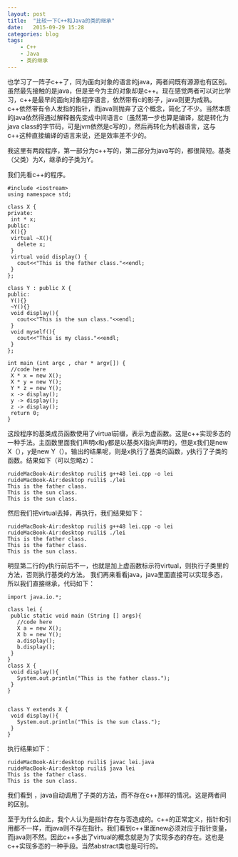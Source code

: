 ```yaml
---
layout: post
title:  "比较一下C++和Java的类的继承"
date:   2015-09-29 15:28
categories: blog
tags:
    - C++
    - Java
    - 类的继承
---
```


也学习了一阵子c++了，同为面向对象的语言的java，两者间既有源源也有区别。虽然最先接触的是java，但是至今为主的对象却是c++。现在感觉两者可以对比学习，c++是最早的面向对象程序语言，依然带有c的影子，java则更为成熟。c++依然带有令人发指的指针，而java则抛弃了这个概念，简化了不少。当然本质的java依然得通过解释器先变成中间语言c（虽然第一步也算是编译，就是转化为java class的字节码，可是jvm依然是c写的），然后再转化为机器语言，这与c++这种直接编译的语言来说，还是效率差不少的。

我这里有两段程序，第一部分为c++写的，第二部分为java写的，都很简短。基类（父类）为X，继承的子类为Y。

我们先看c++的程序。
```
#include <iostream>
using namespace std;

class X {
private:
 int * x;
public:
 X(){}
 virtual ~X(){
   delete x;
 }
 virtual void display() {
   cout<<"This is the father class."<<endl;
 }
};

class Y : public X {
public:
 Y(){}
 ~Y(){}
 void display(){
   cout<<"This is the sun class."<<endl;
 }
 void myself(){
   cout<<"This is my class."<<endl;
 }
};

int main (int argc , char * argv[]) {
 //code here
 X * x = new X();
 X * y = new Y();
 Y * z = new Y();
 x -> display();
 y -> display();
 z -> display();
 return 0;
}
```
这段程序的基类成员函数使用了virtual前缀，表示为虚函数。这是c++实现多态的一种手法。主函数里面我们声明x和y都是以基类X指向声明的，但是x我们是new X（），y是new Y（）。输出的结果呢，则是x执行了基类的函数，y执行了子类的函数。结果如下（可以忽略z）：
```
ruideMacBook-Air:desktop ruili$ g++48 lei.cpp -o lei
ruideMacBook-Air:desktop ruili$ ./lei
This is the father class.
This is the sun class.
This is the sun class.
```
然后我们把virtual去掉，再执行，我们结果如下：
```
ruideMacBook-Air:desktop ruili$ g++48 lei.cpp -o lei
ruideMacBook-Air:desktop ruili$ ./lei
This is the father class.
This is the father class.
This is the sun class.
```
明显第二行的y执行前后不一，也就是加上虚函数标示符virtual，则执行子类里的方法，否则执行基类的方法。
我们再来看看java，java里面直接可以实现多态，所以我们直接继承，代码如下：
```
import java.io.*;

class lei {
 public static void main (String [] args){
   //code here
   X a = new X();
   X b = new Y();
   a.display();
   b.display();
 }
}
class X {
 void display(){
   System.out.println("This is the father class.");
 }
}


class Y extends X {
 void display(){
   System.out.println("This is the sun class.");
 }
}
```
执行结果如下：
```
ruideMacBook-Air:desktop ruili$ javac lei.java
ruideMacBook-Air:desktop ruili$ java lei
This is the father class.
This is the sun class.  
```
我们看到 ，java自动调用了子类的方法，而不存在c++那样的情况。这是两者间的区别。

至于为什么如此，我个人认为是指针存在与否造成的。c++的正常定义，指针和引用都不一样，而java则不存在指针。我们看到c++里面new必须对应于指针变量，而java则不然。因此c++多出了virtual的概念就是为了实现多态的存在。这也是c++实现多态的一种手段。当然abstract类也是可行的。
